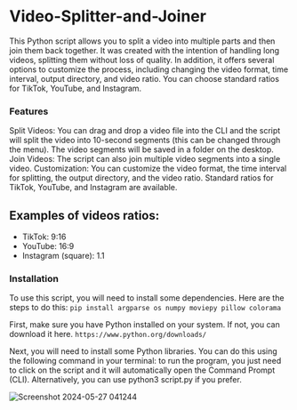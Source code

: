 # Video-Splitter-and-Joiner
This Python script allows you to split a video into multiple parts and then join them back together. It was created with the intention of handling long videos, splitting them without loss of quality. In addition, it offers several options to customize the process, including changing the video format, time interval, output directory, and video ratio. You can choose standard ratios for TikTok, YouTube, and Instagram.

### Features
Split Videos: You can drag and drop a video file into the CLI and the script will split the video into 10-second segments (this can be changed through the menu). 
The video segments will be saved in a folder on the desktop.
Join Videos: The script can also join multiple video segments into a single video.
Customization: You can customize the video format, the time interval for splitting, the output directory, and the video ratio. Standard ratios for TikTok, YouTube, and Instagram are available.

## Examples of videos ratios:
- TikTok: 9:16
- YouTube: 16:9
- Instagram (square): 1.1






### Installation
To use this script, you will need to install some dependencies. Here are the steps to do this:
```pip install argparse os numpy moviepy pillow colorama```


First, make sure you have Python installed on your system. If not, you can download it here. ```https://www.python.org/downloads/```


Next, you will need to install some Python libraries. 
You can do this using the following command in your terminal:
to run the program, you just need to click on the script and it will automatically open the Command Prompt (CLI). Alternatively, you can use python3 script.py if you prefer. 


![Screenshot 2024-05-27 041244](https://github.com/TorranceTech/Video-Splitter-and-Joiner/assets/170806445/626d765c-257a-4c5e-a6c7-becc5fe4a7d4)

